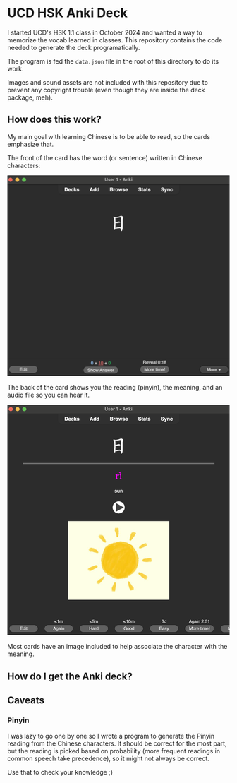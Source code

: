 # UCD HSK Anki Deck

I started UCD's HSK 1.1 class in October 2024 and wanted a way to memorize the vocab learned in classes.
This repository contains the code needed to generate the deck programatically.

The program is fed the `data.json` file in the root of this directory to do its work.

Images and sound assets are not included with this repository due to prevent any copyright trouble
(even though they are inside the deck package, meh).

## How does this work?

My main goal with learning Chinese is to be able to read, so the cards emphasize that.

The front of the card has the word (or sentence) written in Chinese characters:

![](_assets/front.png)


The back of the card shows you the reading (pinyin), the meaning, and an audio file so you can hear it. 

![](_assets/back.png)

Most cards have an image included to help associate the character with the meaning.

## How do I get the Anki deck?

## Caveats

### Pinyin

I was lazy to go one by one so I wrote a program to generate the Pinyin reading
from the Chinese characters. It should be correct for the most part, but the
reading is picked based on probability (more frequent readings in common speech
take precedence), so it might not always be correct.

Use that to check your knowledge ;)
